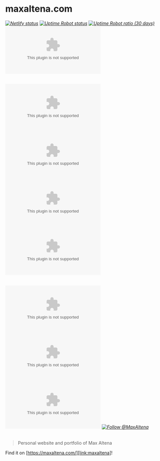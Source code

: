 # maxaltena.com

###### [![Netlify status][img:netlify-status]][link:netlify-status] [![Uptime Robot status][img:uptimerobot-status]][link:uptimerobot-status] [![Uptime Robot ratio (30 days)][img:uptimerobot-ratio]][link:uptimerobot-status] [![Snyk Vulnerabilities for GitHub Repo][img:snyk]][link:snyk]

###### [![Version][img:github-version]][link:github-version] [![Issues][img:github-issues]][link:github-issues] [![Pull requests][img:github-prs]][link:github-prs] [![License][img:github-license]][link:github-license]

###### [![Watchers][img:watchers]][link:watchers] [![Stars][img:stars]][link:stars] [![Forks][img:forks]][link:forks] [![Follow @MaxAltena][img:follow-me]][link:follow-me]

> Personal website and portfolio of Max Altena

Find it on [https://maxaltena.com/][link:maxaltena]!

[img:netlify-status]: https://img.shields.io/netlify/e388b4af-3e4b-47e0-84a6-e6588356c54f
[link:netlify-status]: https://app.netlify.com/sites/maxaltena/deploys
[img:uptimerobot-status]: https://img.shields.io/uptimerobot/status/m786464602-a83a3336fdbd0bfb1dce0e6e
[img:uptimerobot-ratio]: https://img.shields.io/uptimerobot/ratio/m786464602-a83a3336fdbd0bfb1dce0e6e
[link:uptimerobot-status]: https://status.maxaltena.com/786464605
[img:snyk]: https://img.shields.io/snyk/vulnerabilities/github/MaxAltena/maxaltena.com
[link:snyk]: https://app.snyk.io/org/maxaltena/project/263b9403-a548-4aa5-80a2-fae4ac0674b6
[img:github-version]: https://img.shields.io/github/package-json/v/MaxAltena/maxaltena.com
[link:github-version]: https://github.com/MaxAltena/maxaltena.com
[img:github-issues]: https://img.shields.io/github/issues/MaxAltena/maxaltena.com
[link:github-issues]: https://github.com/MaxAltena/maxaltena.com/issues
[img:github-prs]: https://img.shields.io/github/issues-pr/MaxAltena/maxaltena.com
[link:github-prs]: https://github.com/MaxAltena/maxaltena.com/pulls
[img:github-license]: https://img.shields.io/github/license/MaxAltena/maxaltena.com
[link:github-license]: https://github.com/MaxAltena/maxaltena.com/blob/production/LICENSE
[img:watchers]: https://img.shields.io/github/watchers/MaxAltena/maxaltena.com?style=social
[link:watchers]: https://github.com/MaxAltena/maxaltena.com/watchers
[img:stars]: https://img.shields.io/github/stars/MaxAltena/maxaltena.com?style=social
[link:stars]: https://github.com/MaxAltena/maxaltena.com/stargazers
[img:forks]: https://img.shields.io/github/forks/MaxAltena/maxaltena.com?style=social
[link:forks]: https://github.com/MaxAltena/maxaltena.com/forks
[img:follow-me]: https://img.shields.io/github/followers/maxaltena?style=social&label=Follow%20%40MaxAltena
[link:follow-me]: https://github.com/MaxAltena
[link:maxaltena]: https://maxaltena.com/
